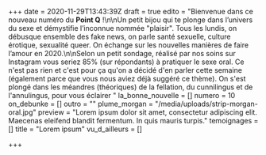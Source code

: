 +++
date = 2020-11-29T13:43:39Z
draft = true
edito = "Bienvenue dans ce nouveau numéro du **Point Q** !\n\nUn petit bijou qui te plonge dans l’univers du sexe et démystifie l’inconnue nommée \"plaisir\". Tous les lundis, on débusque ensemble des fake news, on parle santé sexuelle, culture érotique, sexualité queer. On échange sur les nouvelles manières de faire l’amour en 2020.\n\nSelon un petit sondage, réalisé par nos soins sur Instagram vous seriez 85% (sur répondants) à pratiquer le sexe oral. Ce n'est pas rien et c'est pour ça qu'on a décidé d'en parler cette semaine (également parce que vous nous aviez déjà suggéré ce thème). On s'est plongé dans les méandres (théoriques) de la fellation, du cunnilingus et de l'annulingus, pour vous éclairer "
la_bonne_nouvelle = []
numero = 10
on_debunke = []
outro = ""
plume_morgan = "/media/uploads/strip-morgan-oral.jpg"
preview = "Lorem ipsum dolor sit amet, consectetur adipiscing elit. Maecenas eleifend blandit fermentum. In quis mauris turpis."
temoignages = []
title = "Lorem ipsum"
vu_d_ailleurs = []

+++
